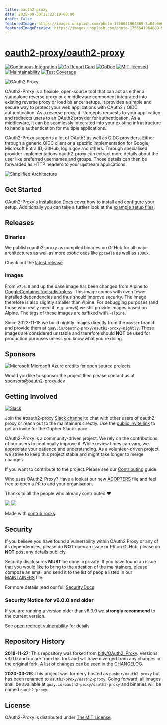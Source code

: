 ```yaml
---
title: oauth2-proxy
date: 2025-09-30T12:23:19+08:00
draft: False
featuredImage: https://images.unsplash.com/photo-1756641964889-5a04b6e0f4f6?ixid=M3w0NjAwMjJ8MHwxfHJhbmRvbXx8fHx8fHx8fDE3NTkyMDYwODl8&ixlib=rb-4.1.0
featuredImagePreview: https://images.unsplash.com/photo-1756641964889-5a04b6e0f4f6?ixid=M3w0NjAwMjJ8MHwxfHJhbmRvbXx8fHx8fHx8fDE3NTkyMDYwODl8&ixlib=rb-4.1.0
---
```


# [oauth2-proxy/oauth2-proxy](https://github.com/oauth2-proxy/oauth2-proxy)

[![Continuous Integration](https://github.com/oauth2-proxy/oauth2-proxy/actions/workflows/ci.yml/badge.svg)](https://github.com/oauth2-proxy/oauth2-proxy/actions/workflows/ci.yml)
[![Go Report Card](https://goreportcard.com/badge/github.com/oauth2-proxy/oauth2-proxy)](https://goreportcard.com/report/github.com/oauth2-proxy/oauth2-proxy)
[![GoDoc](https://godoc.org/github.com/oauth2-proxy/oauth2-proxy?status.svg)](https://godoc.org/github.com/oauth2-proxy/oauth2-proxy)
[![MIT licensed](https://img.shields.io/badge/license-MIT-blue.svg)](./LICENSE)
[![Maintainability](https://api.codeclimate.com/v1/badges/a58ff79407212e2beacb/maintainability)](https://codeclimate.com/github/oauth2-proxy/oauth2-proxy/maintainability)
[![Test Coverage](https://api.codeclimate.com/v1/badges/a58ff79407212e2beacb/test_coverage)](https://codeclimate.com/github/oauth2-proxy/oauth2-proxy/test_coverage)

![OAuth2 Proxy](docs/static/img/logos/OAuth2_Proxy_horizontal.svg)

OAuth2-Proxy is a flexible, open-source tool that can act as either a standalone reverse proxy or a middleware component integrated into existing reverse proxy or load balancer setups. It provides a simple and secure way to protect your web applications with OAuth2 / OIDC authentication. As a reverse proxy, it intercepts requests to your application and redirects users to an OAuth2 provider for authentication. As a middleware, it can be seamlessly integrated into your existing infrastructure to handle authentication for multiple applications.

OAuth2-Proxy supports a lot of OAuth2 as well as OIDC providers. Either through a generic OIDC client or a specific implementation for Google, Microsoft Entra ID, GitHub, login.gov and others. Through specialised provider implementations oauth2-proxy can extract more details about the user like preferred usernames and groups. Those details can then be forwarded as HTTP headers to your upstream applications.

![Simplified Architecture](docs/static/img/simplified-architecture.svg)

## Get Started

OAuth2-Proxy's [Installation Docs](https://oauth2-proxy.github.io/oauth2-proxy/installation) cover how to install and configure your setup. Additionally you can take a further look at the [example setup files](https://github.com/oauth2-proxy/oauth2-proxy/tree/master/contrib/local-environment).

## Releases

### Binaries
We publish oauth2-proxy as compiled binaries on GitHub for all major architectures as well as more exotic ones like `ppc64le` as well as `s390x`.

Check out the [latest release](https://github.com/oauth2-proxy/oauth2-proxy/releases/latest).

### Images

From `v7.6.0` and up the base image has been changed from Alpine to [GoogleContainerTools/distroless](https://github.com/GoogleContainerTools/distroless).
This image comes with even fewer installed dependencies and thus should improve security. The image therefore is also slightly smaller than Alpine.
For debugging purposes (and those who really need it. e.g. `armv6`) we still provide images based on Alpine. The tags of these images are suffixed with `-alpine`.

Since 2023-11-18 we build nightly images directly from the `master` branch and provide them at `quay.io/oauth2-proxy/oauth2-proxy-nightly`.
These images are considered unstable and therefore should **NOT** be used for production purposes unless you know what you're doing.

## Sponsors

![Microsoft](https://upload.wikimedia.org/wikipedia/commons/9/96/Microsoft_logo_%282012%29.svg)
Microsoft Azure credits for open source projects

Would you like to sponsor the project then please contact us at [sponsors@oauth2-proxy.dev](mailto:sponsors@oauth2-proxy.dev)

## Getting Involved
[![Slack](https://img.shields.io/badge/slack-Gopher_%23oauth2--proxy-red?logo=slack)](https://gophers.slack.com/archives/CM2RSS25N)

Join the #oauth2-proxy [Slack channel](https://gophers.slack.com/archives/CM2RSS25N) to chat with other users of oauth2-proxy or reach out to the maintainers directly. Use the [public invite link](https://invite.slack.golangbridge.org/) to get an invite for the Gopher Slack space.

OAuth2-Proxy is a community-driven project. We rely on the contribut️ions of our users to continually improve it. While review times can vary, we appreciate your patience and understanding. As a volunteer-driven project, we strive to keep this project stable and might take longer to merge changes.

If you want to contribute to the project. Please see our [Contributing](https://oauth2-proxy.github.io/oauth2-proxy/community/contribution) guide.

Who uses OAuth2-Proxy? Have a look at our new [ADOPTERS](ADOPTERS.md) file and
feel free to open a PR to add your organisation.

Thanks to all the people who already contributed ❤

<a href="https://github.com/oauth2-proxy/oauth2-proxy/graphs/contributors">
  <img src="https://contrib.rocks/image?repo=oauth2-proxy/oauth2-proxy&columns=15&max=75" />
  <img src="https://img.shields.io/github/contributors/oauth2-proxy/oauth2-proxy" />
</a>

Made with [contrib.rocks](https://contrib.rocks).

## Security

If you believe you have found a vulnerability within OAuth2 Proxy or any of its dependencies, please do **NOT** open an issue or PR on GitHub, please do **NOT** post any details publicly.

Security disclosures **MUST** be done in private. If you have found an issue that you would like to bring to the attention of the maintainers, please compose an email and send it to the list of people listed in our [MAINTAINERS](MAINTAINERS) file.

For more details read our full [Security Docs](https://oauth2-proxy.github.io/oauth2-proxy/community/security#security-disclosures)

### Security Notice for v6.0.0 and older

If you are running a version older than v6.0.0 we **strongly recommend** to the current version.

See [open redirect vulnerability](https://github.com/oauth2-proxy/oauth2-proxy/security/advisories/GHSA-5m6c-jp6f-2vcv) for details.

## Repository History

**2018-11-27:** This repository was forked from [bitly/OAuth2_Proxy](https://github.com/bitly/oauth2_proxy). Versions v3.0.0 and up are from this fork and will have diverged from any changes in the original fork. A list of changes can be seen in the [CHANGELOG](CHANGELOG.md).

**2020-03-29:** This project was formerly hosted as `pusher/oauth2_proxy` but has been renamed to `oauth2-proxy/oauth2-proxy`. Going forward, all images shall be available at `quay.io/oauth2-proxy/oauth2-proxy` and binaries will be named `oauth2-proxy`.

## License

OAuth2-Proxy is distributed under [The MIT License](LICENSE).
